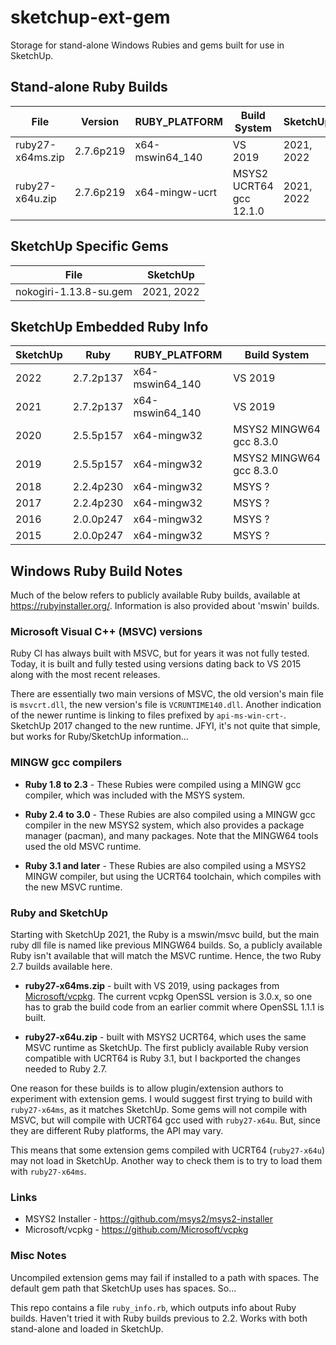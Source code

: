 # sketchup-ext-gem

Storage for stand-alone Windows Rubies and gems built for use in SketchUp.

## Stand-alone Ruby Builds

| File              | Version    | RUBY_PLATFORM   | Build System            |  SketchUp  |
|-------------------|------------|-----------------|-------------------------|------------|
| ruby27-x64ms.zip  | 2.7.6p219  | x64-mswin64_140 | VS 2019                 | 2021, 2022 |
| ruby27-x64u.zip   | 2.7.6p219  | x64-mingw-ucrt  | MSYS2 UCRT64 gcc 12.1.0 | 2021, 2022 |

## SketchUp Specific Gems

| File                    | SketchUp    |
|-------------------------|-------------|
| nokogiri-1.13.8-su.gem  | 2021, 2022  |



## SketchUp Embedded Ruby Info

| SketchUp | Ruby      | RUBY_PLATFORM   | Build System            |
|----------|-----------|-----------------|-------------------------|
| 2022     | 2.7.2p137 | x64-mswin64_140 | VS 2019                 |
| 2021     | 2.7.2p137 | x64-mswin64_140 | VS 2019                 |
| 2020     | 2.5.5p157 | x64-mingw32     | MSYS2 MINGW64 gcc 8.3.0 |
| 2019     | 2.5.5p157 | x64-mingw32     | MSYS2 MINGW64 gcc 8.3.0 |
| 2018     | 2.2.4p230 | x64-mingw32     | MSYS ?                  |
| 2017     | 2.2.4p230 | x64-mingw32     | MSYS ?                  |
| 2016     | 2.0.0p247 | x64-mingw32     | MSYS ?                  |
| 2015     | 2.0.0p247 | x64-mingw32     | MSYS ?                  |


## Windows Ruby Build Notes

Much of the below refers to publicly available Ruby builds, available at https://rubyinstaller.org/.
Information is also provided about 'mswin' builds.

### Microsoft Visual C++ (MSVC) versions

Ruby CI has always built with MSVC, but for years it was not fully tested.  Today, it is
built and fully tested using versions dating back to VS 2015 along with the most recent releases.

There are essentially two main versions of MSVC, the old version's main file is `msvcrt.dll`,
the new version's file is `VCRUNTIME140.dll`.  Another indication of the newer runtime is
linking to files prefixed by `api-ms-win-crt-`.  SketchUp 2017 changed to the new runtime.
JFYI, it's not quite that simple, but works for Ruby/SketchUp information...

### MINGW gcc compilers

* **Ruby 1.8 to 2.3** - These Rubies were compiled using a MINGW gcc compiler, which was
included with the MSYS system.

* **Ruby 2.4 to 3.0** - These Rubies are also compiled using a MINGW gcc compiler in the new
MSYS2 system, which also provides a package manager (pacman), and many packages.
Note that the MINGW64 tools used the old MSVC runtime.

* **Ruby 3.1 and later** - These Rubies are also compiled using a MSYS2 MINGW compiler, but
using the UCRT64 toolchain, which compiles with the new MSVC runtime.

### Ruby and SketchUp

Starting with SketchUp 2021, the Ruby is a mswin/msvc build, but the main ruby dll file
is named like previous MINGW64 builds.  So, a publicly available Ruby isn't available that
will match the MSVC runtime.  Hence, the two Ruby 2.7 builds available here.

* **ruby27-x64ms.zip** - built with VS 2019, using packages from [Microsoft/vcpkg](https://github.com/Microsoft/vcpkg).  The current vcpkg OpenSSL version is 3.0.x, so one has to grab the build code from
an earlier commit where OpenSSL 1.1.1 is built.

* **ruby27-x64u.zip** - built with MSYS2 UCRT64, which uses the same MSVC runtime as
SketchUp. The first publicly available Ruby version compatible with UCRT64 is Ruby 3.1, but
I backported the changes needed to Ruby 2.7.

One reason for these builds is to allow plugin/extension authors to experiment with
extension gems.  I would suggest first trying to build with `ruby27-x64ms`, as it matches
SketchUp.  Some gems will not compile with MSVC, but will compile with UCRT64 gcc used with
`ruby27-x64u`.  But, since they are different Ruby platforms, the API may vary.

This means that some extension gems compiled with UCRT64 (`ruby27-x64u`) may not load in
SketchUp.  Another way to check them is to try to load them with `ruby27-x64ms`.

### Links

* MSYS2 Installer - https://github.com/msys2/msys2-installer
* Microsoft/vcpkg - https://github.com/Microsoft/vcpkg

### Misc Notes

Uncompiled extension gems may fail if installed to a path with spaces.  The default
gem path that SketchUp uses has spaces.  So...

This repo contains a file `ruby_info.rb`, which outputs info about Ruby builds.  Haven't
tried it with Ruby builds previous to 2.2.  Works with both stand-alone and loaded in
SketchUp.
